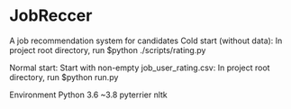 # JobReccer
A job recommendation system for candidates
Cold start (without data): 
In project root directory, run $python ./scripts/rating.py

Normal start:
Start with non-empty job_user_rating.csv:
In project root directory, run $python run.py


Environment 
Python 3.6 ~3.8
pyterrier
nltk
